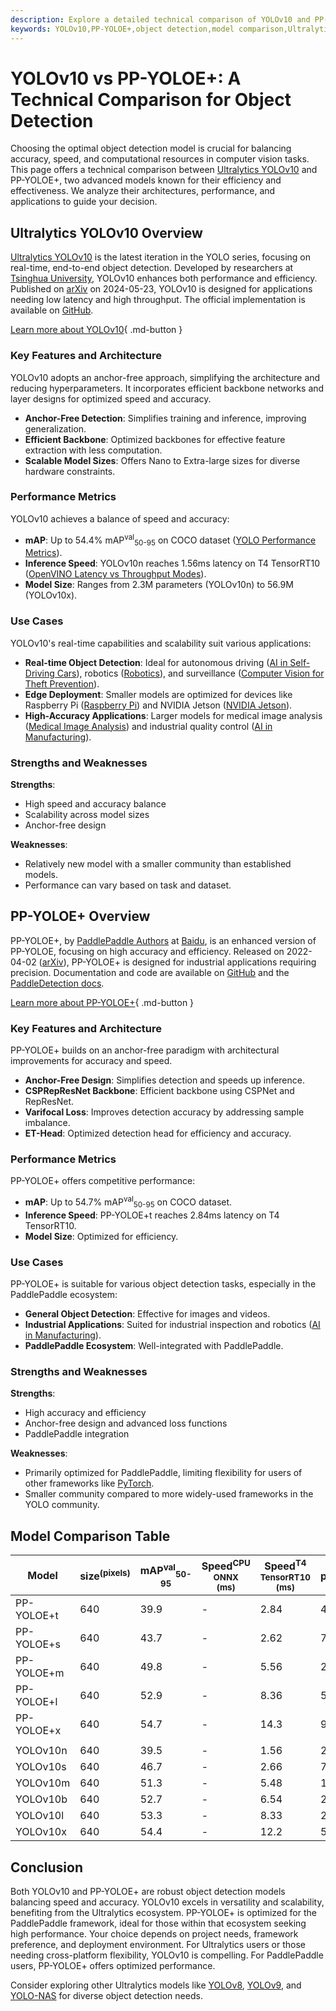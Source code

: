 ```yaml
---
description: Explore a detailed technical comparison of YOLOv10 and PP-YOLOE+ object detection models. Learn their strengths, use cases, performance, and architecture.
keywords: YOLOv10,PP-YOLOE+,object detection,model comparison,Ultralytics,YOLO,PP-YOLOE,computer vision,real-time object detection
---
```


# YOLOv10 vs PP-YOLOE+: A Technical Comparison for Object Detection

Choosing the optimal object detection model is crucial for balancing accuracy, speed, and computational resources in computer vision tasks. This page offers a technical comparison between [Ultralytics YOLOv10](https://docs.ultralytics.com/models/yolov10/) and PP-YOLOE+, two advanced models known for their efficiency and effectiveness. We analyze their architectures, performance, and applications to guide your decision.

<script async src="https://cdn.jsdelivr.net/npm/chart.js@3.9.1/dist/chart.min.js"></script>
<script defer src="../../javascript/benchmark.js"></script>

<canvas id="modelComparisonChart" width="1024" height="400" active-models='["PP-YOLOE+", "YOLOv10"]'></canvas>

## Ultralytics YOLOv10 Overview

[Ultralytics YOLOv10](https://docs.ultralytics.com/models/yolov10/) is the latest iteration in the YOLO series, focusing on real-time, end-to-end object detection. Developed by researchers at [Tsinghua University](https://www.tsinghua.edu.cn/en/), YOLOv10 enhances both performance and efficiency. Published on [arXiv](https://arxiv.org/abs/2405.14458) on 2024-05-23, YOLOv10 is designed for applications needing low latency and high throughput. The official implementation is available on [GitHub](https://github.com/THU-MIG/yolov10).

[Learn more about YOLOv10](https://docs.ultralytics.com/models/yolov10/){ .md-button }

### Key Features and Architecture

YOLOv10 adopts an anchor-free approach, simplifying the architecture and reducing hyperparameters. It incorporates efficient backbone networks and layer designs for optimized speed and accuracy.

- **Anchor-Free Detection**: Simplifies training and inference, improving generalization.
- **Efficient Backbone**: Optimized backbones for effective feature extraction with less computation.
- **Scalable Model Sizes**: Offers Nano to Extra-large sizes for diverse hardware constraints.

### Performance Metrics

YOLOv10 achieves a balance of speed and accuracy:

- **mAP**: Up to 54.4% mAP<sup>val</sup><sub>50-95</sub> on COCO dataset ([YOLO Performance Metrics](https://docs.ultralytics.com/guides/yolo-performance-metrics/)).
- **Inference Speed**: YOLOv10n reaches 1.56ms latency on T4 TensorRT10 ([OpenVINO Latency vs Throughput Modes](https://docs.ultralytics.com/guides/optimizing-openvino-latency-vs-throughput-modes/)).
- **Model Size**: Ranges from 2.3M parameters (YOLOv10n) to 56.9M (YOLOv10x).

### Use Cases

YOLOv10's real-time capabilities and scalability suit various applications:

- **Real-time Object Detection**: Ideal for autonomous driving ([AI in Self-Driving Cars](https://www.ultralytics.com/solutions/ai-in-self-driving)), robotics ([Robotics](https://www.ultralytics.com/glossary/robotics)), and surveillance ([Computer Vision for Theft Prevention](https://www.ultralytics.com/blog/computer-vision-for-theft-prevention-enhancing-security)).
- **Edge Deployment**: Smaller models are optimized for devices like Raspberry Pi ([Raspberry Pi](https://docs.ultralytics.com/guides/raspberry-pi/)) and NVIDIA Jetson ([NVIDIA Jetson](https://docs.ultralytics.com/guides/nvidia-jetson/)).
- **High-Accuracy Applications**: Larger models for medical image analysis ([Medical Image Analysis](https://www.ultralytics.com/glossary/medical-image-analysis)) and industrial quality control ([AI in Manufacturing](https://www.ultralytics.com/solutions/ai-in-manufacturing)).

### Strengths and Weaknesses

**Strengths**:

- High speed and accuracy balance
- Scalability across model sizes
- Anchor-free design

**Weaknesses**:

- Relatively new model with a smaller community than established models.
- Performance can vary based on task and dataset.

## PP-YOLOE+ Overview

PP-YOLOE+, by [PaddlePaddle Authors](https://github.com/PaddlePaddle) at [Baidu](https://www.baidu.com/), is an enhanced version of PP-YOLOE, focusing on high accuracy and efficiency. Released on 2022-04-02 ([arXiv](https://arxiv.org/abs/2203.16250)), PP-YOLOE+ is designed for industrial applications requiring precision. Documentation and code are available on [GitHub](https://github.com/PaddlePaddle/PaddleDetection/) and the [PaddleDetection docs](https://github.com/PaddlePaddle/PaddleDetection/blob/release/2.8.1/configs/ppyoloe/README.md).

[Learn more about PP-YOLOE+](https://github.com/PaddlePaddle/PaddleDetection/blob/release/2.8.1/configs/ppyoloe/README.md){ .md-button }

### Key Features and Architecture

PP-YOLOE+ builds on an anchor-free paradigm with architectural improvements for accuracy and speed.

- **Anchor-Free Design**: Simplifies detection and speeds up inference.
- **CSPRepResNet Backbone**: Efficient backbone using CSPNet and RepResNet.
- **Varifocal Loss**: Improves detection accuracy by addressing sample imbalance.
- **ET-Head**: Optimized detection head for efficiency and accuracy.

### Performance Metrics

PP-YOLOE+ offers competitive performance:

- **mAP**: Up to 54.7% mAP<sup>val</sup><sub>50-95</sub> on COCO dataset.
- **Inference Speed**: PP-YOLOE+t reaches 2.84ms latency on T4 TensorRT10.
- **Model Size**: Optimized for efficiency.

### Use Cases

PP-YOLOE+ is suitable for various object detection tasks, especially in the PaddlePaddle ecosystem:

- **General Object Detection**: Effective for images and videos.
- **Industrial Applications**: Suited for industrial inspection and robotics ([AI in Manufacturing](https://www.ultralytics.com/solutions/ai-in-manufacturing)).
- **PaddlePaddle Ecosystem**: Well-integrated with PaddlePaddle.

### Strengths and Weaknesses

**Strengths**:

- High accuracy and efficiency
- Anchor-free design and advanced loss functions
- PaddlePaddle integration

**Weaknesses**:

- Primarily optimized for PaddlePaddle, limiting flexibility for users of other frameworks like [PyTorch](https://www.ultralytics.com/glossary/pytorch).
- Smaller community compared to more widely-used frameworks in the YOLO community.

## Model Comparison Table

| Model      | size<sup>(pixels) | mAP<sup>val</sup><sub>50-95</sub> | Speed<sup>CPU ONNX<br>(ms) | Speed<sup>T4 TensorRT10<br>(ms) | params<sup>(M) | FLOPs<sup>(B) |
| ---------- | ----------------- | --------------------------------- | -------------------------- | ------------------------------- | -------------- | ------------- |
| PP-YOLOE+t | 640               | 39.9                              | -                          | 2.84                            | 4.85           | 19.15         |
| PP-YOLOE+s | 640               | 43.7                              | -                          | 2.62                            | 7.93           | 17.36         |
| PP-YOLOE+m | 640               | 49.8                              | -                          | 5.56                            | 23.43          | 49.91         |
| PP-YOLOE+l | 640               | 52.9                              | -                          | 8.36                            | 52.2           | 110.07        |
| PP-YOLOE+x | 640               | 54.7                              | -                          | 14.3                            | 98.42          | 206.59        |
|            |                   |                                   |                            |                                 |                |               |
| YOLOv10n   | 640               | 39.5                              | -                          | 1.56                            | 2.3            | 6.7           |
| YOLOv10s   | 640               | 46.7                              | -                          | 2.66                            | 7.2            | 21.6          |
| YOLOv10m   | 640               | 51.3                              | -                          | 5.48                            | 15.4           | 59.1          |
| YOLOv10b   | 640               | 52.7                              | -                          | 6.54                            | 24.4           | 92.0          |
| YOLOv10l   | 640               | 53.3                              | -                          | 8.33                            | 29.5           | 120.3         |
| YOLOv10x   | 640               | 54.4                              | -                          | 12.2                            | 56.9           | 160.4         |

## Conclusion

Both YOLOv10 and PP-YOLOE+ are robust object detection models balancing speed and accuracy. YOLOv10 excels in versatility and scalability, benefiting from the Ultralytics ecosystem. PP-YOLOE+ is optimized for the PaddlePaddle framework, ideal for those within that ecosystem seeking high performance. Your choice depends on project needs, framework preference, and deployment environment. For Ultralytics users or those needing cross-platform flexibility, YOLOv10 is compelling. For PaddlePaddle users, PP-YOLOE+ offers optimized performance.

Consider exploring other Ultralytics models like [YOLOv8](https://docs.ultralytics.com/models/yolov8/), [YOLOv9](https://docs.ultralytics.com/models/yolov9/), and [YOLO-NAS](https://docs.ultralytics.com/models/yolo-nas/) for diverse object detection needs.